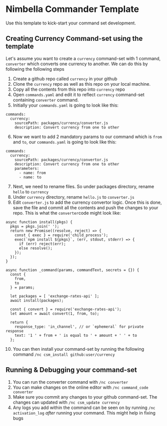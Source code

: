 # Nimbella Commander Template

Use this template to kick-start your command set development. 

## Creating Currency Command-set using the template

Let's assume you want to create a `currency` command-set with 1 command, `converter` which converts one currency to another. We can do this by following the following steps

1. Create a github repo called `currency` in your github
2. Clone the `currency` repo as well as this repo on your local machine.
3. Copy all the contents from this repo into `currency` repo
4. Open `commands.yaml` and edit it to reflect `currency` command-set containing `converter` command. 
5. Initially your `commands.yaml` is going to look like this:
```
commands:
  currency:
    sourcePath: packages/currency/converter.js
    description: Convert currency from one to other
```
6. Now we want to add 2 mandatory params to our command which is `from` and `to`, our `commands.yaml` is going to look like this: 

```
commands:
  currency:
    sourcePath: packages/currency/convertor.js
    description: Convert currency from one to other
    parameters:
      - name: from
      - name: to
```
7. Next, we need to rename files. So under packages directory, rename `hello` to `currency` 
8. Under `currency` directory, rename `hello.js` to `converter.js` 
9. Edit `converter.js` to add the currency convertor logic. Once this is done, save the file and commit all the contents and push the changes to your repo. This is what the `converter`code might look like: 

```
async function install(pkgs) {
  pkgs = pkgs.join(' ');
  return new Promise((resolve, reject) => {
    const { exec } = require('child_process');
    exec(`npm install ${pkgs}`, (err, stdout, stderr) => {
      if (err) reject(err);
      else resolve();
    });
  });
}

async function _command(params, commandText, secrets = {}) {
  const {
    from,
    to
  } = params;

  let packages = [ 'exchange-rates-api' ];
  await install(packages);

  const { convert } = require('exchange-rates-api');
  let amount = await convert(1, from, to);

  return {
    response_type: 'in_channel', // or `ephemeral` for private response
    text: '1 ' + from + ' is equal to ' + amount + ' ' + to
  };
```

10. You can then install your command-set by running the following command `/nc csm_install github:user/currency` 

## Running & Debugging your command-set

1. You can run the converter command with `/nc converter` 
2. You can make changes on the online editor with `/nc command_code converter`
3. Make sure you commit any changes to your github command-set. The changes can updated with `/nc csm_update currency` 
4. Any logs you add within the command can be seen on by running `/nc activation_log` *after* running your command. This might help in fixing bugs  

 

